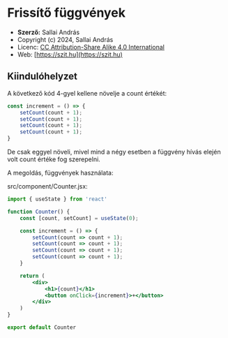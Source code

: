 # Frissítő függvények

* **Szerző:** Sallai András
* Copyright (c) 2024, Sallai András
* Licenc: [CC Attribution-Share Alike 4.0 International](https://creativecommons.org/licenses/by-sa/4.0/)
* Web: [https://szit.hu](https://szit.hu)

## Kiindulóhelyzet

A következő kód 4-gyel kellene növelje a count értékét:

```jsx
const increment = () => {
    setCount(count + 1);
    setCount(count + 1);
    setCount(count + 1);
    setCount(count + 1);        
}
```

De csak eggyel növeli, mivel mind a négy esetben a függvény hívás elején volt count értéke fog szerepelni.

A megoldás, függvények használata:

src/component/Counter.jsx:

```jsx
import { useState } from 'react'

function Counter() {
    const [count, setCount] = useState(0);

    const increment = () => {
        setCount(count => count + 1);
        setCount(count => count + 1);
        setCount(count => count + 1);
        setCount(count => count + 1);        
    }

    return (
        <div>
            <h1>{count}</h1>
            <button onClick={increment}>+</button>
        </div>
    )
}

export default Counter
```
